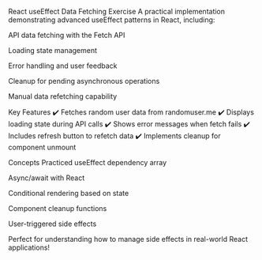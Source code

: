 React useEffect Data Fetching Exercise
A practical implementation demonstrating advanced useEffect patterns in React, including:

API data fetching with the Fetch API

Loading state management

Error handling and user feedback

Cleanup for pending asynchronous operations

Manual data refetching capability

Key Features
✔️ Fetches random user data from randomuser.me
✔️ Displays loading state during API calls
✔️ Shows error messages when fetch fails
✔️ Includes refresh button to refetch data
✔️ Implements cleanup for component unmount

Concepts Practiced
useEffect dependency array

Async/await with React

Conditional rendering based on state

Component cleanup functions

User-triggered side effects

Perfect for understanding how to manage side effects in real-world React applications!
